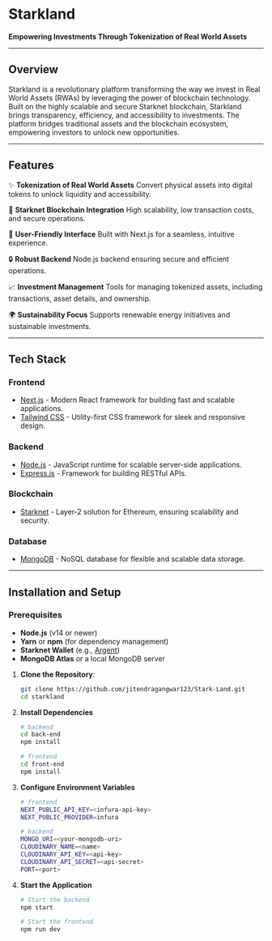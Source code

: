 # Starkland
**Empowering Investments Through Tokenization of Real World Assets**


---
## Overview
Starkland is a revolutionary platform transforming the way we invest in Real World Assets (RWAs) by leveraging the power of blockchain technology. Built on the highly scalable and secure Starknet blockchain, Starkland brings transparency, efficiency, and accessibility to investments. The platform bridges traditional assets and the blockchain ecosystem, empowering investors to unlock new opportunities.

---


## Features


✨ **Tokenization of Real World Assets** 
Convert physical assets into digital tokens to unlock liquidity and accessibility. 


🔗 **Starknet Blockchain Integration** 
High scalability, low transaction costs, and secure operations.


🌟 **User-Friendly Interface** 
Built with Next.js for a seamless, intuitive experience.


🔒 **Robust Backend** 
Node.js backend ensuring secure and efficient operations.


📈 **Investment Management** 
Tools for managing tokenized assets, including transactions, asset details, and ownership.


🌍 **Sustainability Focus** 
Supports renewable energy initiatives and sustainable investments.


---


## Tech Stack


### Frontend
- [Next.js](https://nextjs.org/) - Modern React framework for building fast and scalable applications.
- [Tailwind CSS](https://tailwindcss.com/) - Utility-first CSS framework for sleek and responsive design.


### Backend
- [Node.js](https://nodejs.org/) - JavaScript runtime for scalable server-side applications.
- [Express.js](https://expressjs.com/) - Framework for building RESTful APIs.


### Blockchain
- [Starknet](https://starkware.co/starknet/) - Layer-2 solution for Ethereum, ensuring scalability and security.


### Database
- [MongoDB](https://www.mongodb.com/) - NoSQL database for flexible and scalable data storage.


---


## Installation and Setup


### Prerequisites


- **Node.js** (v14 or newer)
- **Yarn** or **npm** (for dependency management)
- **Starknet Wallet** (e.g., [Argent](https://www.argent.xyz/))
- **MongoDB Atlas** or a local MongoDB server


1. **Clone the Repository**:
    ```bash
    git clone https://github.com/jitendragangwar123/Stark-Land.git
    cd starkland
2. **Install Dependencies**
    ```bash
    # backend
    cd back-end
    npm install

    # frontend
    cd front-end
    npm install
3. **Configure Environment Variables**
    ```bash
    # frontend
    NEXT_PUBLIC_API_KEY=<infura-api-key>
    NEXT_PUBLIC_PROVIDER=infura
    
    # backend
    MONGO_URI=<your-mongodb-uri>
    CLOUDINARY_NAME=<name>
    CLOUDINARY_API_KEY=<api-key>
    CLOUDINARY_API_SECRET=<api-secret>
    PORT=<port>
4. **Start the Application**
    ```bash
    # Start the backend
    npm start

    # Start the frontend
    npm run dev